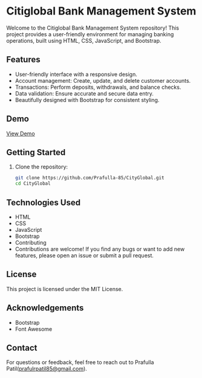 # Citiglobal Bank Management System

Welcome to the Citiglobal Bank Management System repository! This project provides a user-friendly environment for managing banking operations, built using HTML, CSS, JavaScript, and Bootstrap.

## Features

- User-friendly interface with a responsive design.
- Account management: Create, update, and delete customer accounts.
- Transactions: Perform deposits, withdrawals, and balance checks.
- Data validation: Ensure accurate and secure data entry.
- Beautifully designed with Bootstrap for consistent styling.

## Demo

[View Demo](https://prafulla-85.github.io/CityGlobal/)

## Getting Started

1. Clone the repository:
   ```bash
   git clone https://github.com/Prafulla-85/CityGlobal.git
   cd CityGlobal
## Technologies Used

- HTML
- CSS
- JavaScript
- Bootstrap
- Contributing
- Contributions are welcome! If you find any bugs or want to add new features, please open an issue or submit a pull request.

## License
This project is licensed under the MIT License.

## Acknowledgements
- Bootstrap
- Font Awesome

## Contact
For questions or feedback, feel free to reach out to Prafulla Patil(prafulrpatil85@gmail.com).
